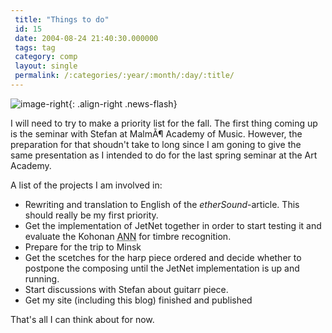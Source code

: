 ```yaml
---
 title: "Things to do"
 id: 15
 date: 2004-08-24 21:40:30.000000
 tags: tag
 category: comp
 layout: single
 permalink: /:categories/:year/:month/:day/:title/
---
```

![image-right](/assets/images/){: .align-right .news-flash}

I will need to try to make a priority list for the fall. The first thing coming up is the seminar with Stefan at MalmÃ¶ Academy of Music. However, the preparation for that shoudn't take to long since I am goning to give the same presentation as I intended to do for the last spring seminar at the Art Academy.


A list of the projects I am involved in:
<ul>
<li>Rewriting and translation to English of the <cite>etherSound</cite>-article. This should really be my first priority.</li>
<li>Get the implementation of JetNet together in order to start testing it and evaluate the Kohonan <acronym title="Artificial Neural Network">ANN</acronym> for timbre recognition.</li>
<li>Prepare for the trip to Minsk</li>
<li>Get the scetches for the harp piece ordered and decide whether to postpone the composing until the JetNet implementation is up and running.</li>
<li>Start discussions with Stefan about guitarr piece.</li>
<li>Get my site (including this blog) finished and published</li>
</ul>


That's all I can think about for now.

